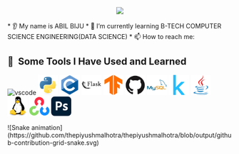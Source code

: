 <p align="center">
  <img src="https://capsule-render.vercel.app/api?text=Hey Everyone!🕹️&animation=fadeIn&type=waving&color=gradient&height=100"/>
</p>
* 👂 My name is  ABIL BIJU
* 🌱 I’m currently learning B-TECH COMPUTER SCIENCE ENGINEERING(DATA SCIENCE)
* 📫 How to reach me: 
<h2> 🚀 &nbsp;Some Tools I Have Used and Learned</h2>
<p align="left">
<img src="https://cdn.jsdelivr.net/gh/devicons/devicon/icons/vscode/vscode-original.svg" alt="vscode" width="45" height="45"/>
  <img src="https://github.com/devicons/devicon/blob/v2.15.1/icons/python/python-original.svg" alt="Python" width="45" height="45"/>
<img src="https://github.com/devicons/devicon/blob/v2.15.1/icons/c/c-original.svg" alt="C" width="45" height="45"/>
<img src="https://github.com/devicons/devicon/blob/v2.15.1/icons/flask/flask-original-wordmark.svg" alt="Flask" width="45" height="45"/>
  <img src="https://github.com/devicons/devicon/blob/v2.15.1/icons/tensorflow/tensorflow-original.svg" alt="Tensorflow" height="45" width="45">
<img src="https://github.com/devicons/devicon/blob/v2.15.1/icons/github/github-original.svg" alt="Github" width="45" height="45"/>
  <img src="https://github.com/devicons/devicon/blob/v2.15.1/icons/mysql/mysql-original-wordmark.svg" alt="MySQL" width="45" height="45"/>
  <img src="https://github.com/devicons/devicon/blob/v2.15.1/icons/kaggle/kaggle-original.svg" alt="Kaggle" width="45" height="45"/>
  <img src="https://github.com/devicons/devicon/blob/v2.15.1/icons/java/java-original.svg" alt="Java" width="45" height="45"/>
  <img src="https://github.com/devicons/devicon/blob/v2.15.1/icons/linux/linux-original.svg" alt="Linux" width="45" height="45"/>
<img src="https://github.com/devicons/devicon/blob/v2.15.1/icons/opencv/opencv-original.svg" alt="OpenCV" width="45" height="45"/>
  <img src="https://github.com/devicons/devicon/blob/v2.15.1/icons/photoshop/photoshop-plain.svg" alt="Photoshop" width="45" height="45"/>
</p>
![Snake animation](https://github.com/thepiyushmalhotra/thepiyushmalhotra/blob/output/github-contribution-grid-snake.svg)
